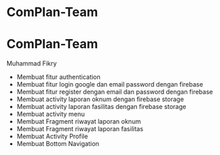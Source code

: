 # ComPlan-Team

# ComPlan-Team

Muhammad Fikry
- Membuat fitur authentication
- Membuat fitur login google dan email password dengan firebase
- Membuat fitur register dengan email dan password dengan firebase
- Membuat activity laporan oknum dengan firebase storage
- Membuat activity laporan fasilitas dengan firebase storage
- Membuat activity menu
- Membuat Fragment riwayat laporan oknum
- Membuat Fragment riwayat laporan fasilitas
- Membuat Activity Profile
- Membuat Bottom Navigation
